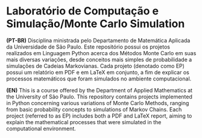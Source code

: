# Laboratório de Computação e Simulação/Monte Carlo Simulation

**(PT-BR)** Disciplina ministrada pelo Departamento de Matemática Aplicada da Universidade de São Paulo. Este repositório possui os projetos realizados em Linguagem Python acerca dos Métodos Monte Carlo em suas mais diversas variações, desde conceitos mais simples de probabilidade a simulações de Cadeias Markovianas.
Cada projeto (denotado como EP) possui um relatório em PDF e em LaTeX em conjunto, a fim de explicar os processos matemáticos que foram simulados no ambiente computacional.

**(EN)** This is a course offered by the Department of Applied Mathematics at the University of São Paulo. This repository contains projects implemented in Python concerning various variations of Monte Carlo Methods, ranging from basic probability concepts to simulations of Markov Chains.
Each project (referred to as EP) includes both a PDF and LaTeX report, aiming to explain the mathematical processes that were simulated in the computational environment.
